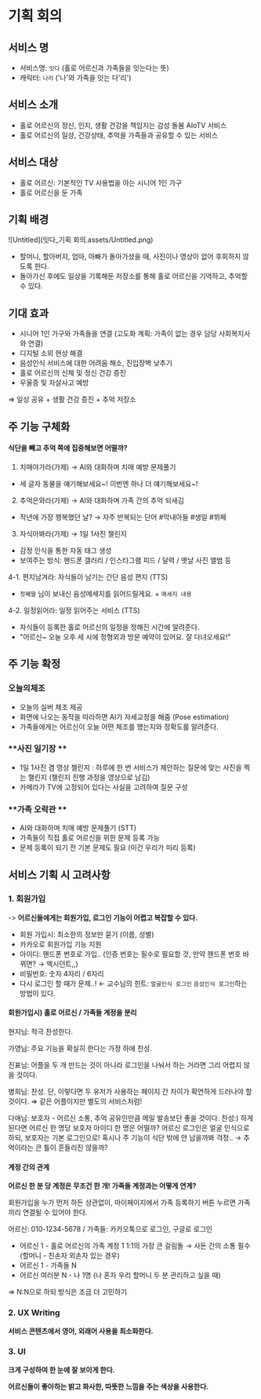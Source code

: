 # 기획 회의

## 서비스 명

- 서비스명: `잇다` (홀로 어르신과 가족들을 잇는다는 뜻)
- 캐릭터: `나리` ('나'와 가족을 잇는 다'리')



## 서비스 소개

- 홀로 어르신의 정신, 인지, 생활 건강을 책임지는 감성 돌봄 AIoTV 서비스
- 홀로 어르신의 일상, 건강상태, 추억을 가족들과 공유할 수 있는 서비스



## 서비스 대상

- 홀로 어르신: 기본적인 TV 사용법을 아는 시니어 1인 가구
- 홀로 어르신을 둔 가족



## 기획 배경

![Untitled](잇다_기획 회의.assets/Untitled.png)

- 할머니, 할아버지, 엄마, 아빠가 돌아가셨을 때, 사진이나 영상이 없어 후회하지 않도록 한다.
- 돌아가신 후에도 일상을 기록해둔 저장소를 통해 홀로 어르신을 기억하고, 추억할 수 있다.



## 기대 효과

- 시니어 1인 가구와 가족들을 연결
(고도화 계획: 가족이 없는 경우 담당 사회복지사와 연결)
- 디지털 소외 현상 해결
- 음성인식 서비스에 대한 어려움 해소, 진입장벽 낮추기
- 홀로 어르신의 신체 및 정신 건강 증진
- 우울증 및 자살사고 예방

⇒ 일상 공유 + 생활 건강 증진 + 추억 저장소



## 주 기능 구체화

#### 식단을 빼고 추억 쪽에 집중해보면 어떨까?

1. 치매야가라(가제) → AI와 대화하며 치매 예방 문제풀기
- 세 글자 동물을 얘기해보세요~! 이번엔 하나 더 얘기해보세요~!

 2. 추억은와라(가제) → AI와 대화하며 가족 간의 추억 되새김

- 작년에 가장 행복했던 날? → 자주 반복되는 단어 #막내아들 #생일 #뷔페

 3. 자식아봐라(가제) → 1일 1사진 챌린지

- 감정 인식을 통한 자동 태그 생성
- 보여주는 방식: 핸드폰 갤러리 / 인스타그램 피드 / 달력 / 옛날 사진 앨범 등

 4-1. 편지남겨라: 자식들이 남기는 간단 음성 편지 (TTS)

- `첫째딸` 님이 보내신 음성메세지를 읽어드릴게요. + `메세지 내용`

 4-2. 일정읽어라: 일정 읽어주는 서비스 (TTS)

- 자식들이 등록한 홀로 어르신의 일정을 정해진 시간에 알려준다.
- "어르신~ 오늘 오후 세 시에 정형외과 방문 예약이 있어요. 잘 다녀오세요!"



## 주 기능 확정

### **오늘의체조**

- 오늘의 실버 체조 제공
- 화면에 나오는 동작을 따라하면 AI가 자세교정을 해줌 (Pose estimation)
- 가족들에게는 어르신이 오늘 어떤 체조를 했는지와 정확도를 알려준다.



### **사진 일기장 **

- 1일 1사진 겸 영상 챌린지 : 하루에 한 번 서비스가 제안하는 질문에 맞는 사진을 찍는 챌린지 (챌린지 진행 과정을 영상으로 남김)
- 카메라가 TV에 고정되어 있다는 사실을 고려하여 질문 구성



### **가족 오락관 **

- AI와 대화하며 치매 예방 문제풀기 (STT)
- 가족들이 직접 홀로 어르신을 위한 문제 등록 가능
- 문제 등록이 되기 전 기본 문제도 필요 (이건 우리가 미리 등록)



## 서비스 기획 시 고려사항

### 1. 회원가입

-> **어르신들에게는 회원가입, 로그인 기능이 어렵고 복잡할 수 있다.**

- 회원 가입시: 최소한의 정보만 묻기 (이름, 성별)
- 카카오로 회원가입 기능 지원
- 아이디: 핸드폰 번호로 가입.. (인증 번호는 필수로 필요할 것, 만약 핸드폰 번호 바뀌면? → 엑시던트,,)
- 비밀번호: 숫자 4자리 / 6자리
- 다시 로그인 할 때가 문제..! ← 교수님의 힌트: `얼굴인식 로그인` `음성인식 로그인`하는 방법이 있다.



#### 회원가입시) 홀로 어르신 / 가족들 계정을 분리

현지님: 적극 찬성한다.

가영님: 주요 기능을 확실히 한다는 가정 하에 찬성.

진표님: 어플을 두 개 만드는 것이 아니라 로그인을 나눠서 하는 거라면 그리 어렵지 않을 것이다.

병희님: 찬성. 단, 이렇다면 두 유저가 사용하는 페이지 간 차이가 확연하게 드러나야 할 것이다.
⇒ 같은 어플이지만 별도의 서비스처럼!

다애님: 보호자 - 어르신 소통, 추억 공유인만큼 메일 발송보단 좋을 것이다. 찬성:)
하게 된다면 어르신 한 명당 보호자 아이디 한 명은 어떨까?
어르신 로그인은 얼굴 인식으로 하되, 보호자는 기본 로그인으로!
혹시나 주 기능이 식단 밖에 안 남을까봐 걱정.. → 추억이라는 큰 틀이 흔들리진 않을까?



#### 계정 간의 관계

**어르신 한 분 당 계정은 무조건 한 개! 가족들 계정과는 어떻게 연계?**

회원가입을 누가 먼저 하든 상관없이, 마이페이지에서 가족 등록하기 버튼 누르면 가족끼리 연결될 수 있어야 한다.

어르신: 010-1234-5678 / 가족들: 카카오톡으로 로그인, 구글로 로그인

- 어르신 1 - 홀로 어르신의 가족 계정 1
1:1의 가장 큰 걸림돌 → 사돈 간의 소통 필수 (할머니 - 친손자 외손자 있는 경우)
- 어르신 1 - 가족들 N
- 어르신 여러분 N - 나 1명 (나 혼자 우리 할머니 두 분 관리하고 싶을 때)

⇒ N:N으로 하되 방식은 조금 더 고민하기



### 2. UX Writing

**서비스 콘텐츠에서 영어, 외래어 사용을 최소화한다.**



### 3. UI

**크게 구성하여 한 눈에 잘 보이게 한다.**

**어르신들이 좋아하는 밝고 화사한, 따뜻한 느낌을 주는 색상을 사용한다.**